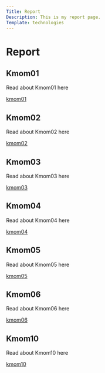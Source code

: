 ```yaml
---
Title: Report
Description: This is my report page.
Template: technologies
---
```

Report
=========
<div class="kmom-box">
<h2>Kmom01</h2>
<p>Read about Kmom01 here</p>
<a href="technology/kmom01">kmom01<i class="fas fa-arrow-circle-right"></i></a>
</div>

<div class="kmom-box">
<h2>Kmom02</h2>
<p>Read about Kmom02 here</p>
<a href="technology/kmom02">kmom02<i class="fas fa-arrow-circle-right"></i></a>
</div>

<div class="kmom-box">
<h2>Kmom03</h2>
<p>Read about Kmom03 here</p>
<a href="technology/kmom03">kmom03<i class="fas fa-arrow-circle-right"></i></a>
</div>

<div class="kmom-box">
<h2>Kmom04</h2>
<p>Read about Kmom04 here</p>
<a href="technology/kmom04">kmom04<i class="fas fa-arrow-circle-right"></i></a>
</div>

<div class="kmom-box">
<h2>Kmom05</h2>
<p>Read about Kmom05 here</p>
<a href="technology/kmom05">kmom05<i class="fas fa-arrow-circle-right"></i></a>
</div>

<div class="kmom-box">
<h2>Kmom06</h2>
<p>Read about Kmom06 here</p>
<a href="technology/kmom06">kmom06<i class="fas fa-arrow-circle-right"></i></a>
</div>

<div class="kmom-box project">
<h2>Kmom10</h2>
<p>Read about Kmom10 here</p>
<a href="technology/kmom10">kmom10<i class="fas fa-arrow-circle-right"></i></a>
</div>
